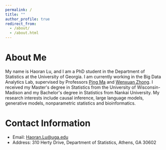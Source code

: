 ```yaml
---
permalink: /
title: ""
author_profile: true
redirect_from: 
  - /about/
  - /about.html
---
```


About Me
======
My name is Haoran Lu, and I am a PhD student in the Department of Statistics at the University of Georgia. I am currently working in the Big Data Analytics Lab, supervised by Professors [Ping Ma](https://bdalpingio.github.io/) and [Wenxuan Zhong](https://zhonglabuga.github.io/). I received my Master's degree in Statistics from the University of Wisconsin-Madison and my Bachelor's degree in Statistics from Nankai University. My research interests include causal inference, large language models, generative models, nonparametric statistics and bioinformatics.

Contact Information
======
- Email: Haoran.Lu@uga.edu
- Address: 310 Herty Drive, Department of Statistics, Athens, GA 30602

